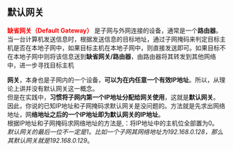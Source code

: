 ## 默认网关
<font color=red>**缺省网关（Default Gateway）** </font>是子网与外网连接的设备，通常是一个**路由器**。当一台计算机发送信息时，根据发送信息的目标地址，通过子网掩码来判定目标主机是否在本地子网中，如果目标主机在本地子网中，则直接发送即可。如果目标不在本地子网中则将该信息送到**缺省网关/路由器**，由路由器将其转发到其他网络中，进一步寻找目标主机

**网关**，本身也是子网内的一个设备，**可以为在内任意一个有效IP地址**。所以，从理论上讲并没有默认网关这一概念。<br>
但是在实践中，**习惯将子网内第一个IP地址分配给网关使用**，这就是**默认网关**。<br>
因此，你说的已知IP地址和子网掩码求默认网关是没问题的。方法就是先求出网络地址，网**络地址之后的一个IP地址即为默认网关的IP地址**。<br>
根据IP地址和子网掩码求网络地址的方法是,：将IP地址中的主机位全部置为0。<br>
*默认网关的最后一位不一定是1。比如一个子网其网络地址为192.168.0.128，那么其默认网关就是192.168.0.129*。<br>
